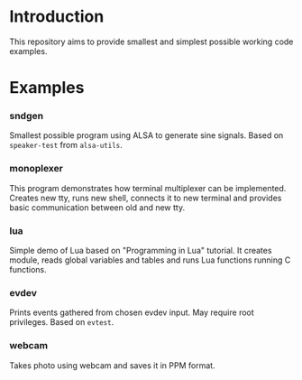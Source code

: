 # Introduction #

This repository aims to provide smallest and simplest possible working code examples.

# Examples #

### sndgen ###

Smallest possible program using ALSA to generate sine signals. Based on `speaker-test` from `alsa-utils`.

### monoplexer ###

This program demonstrates how terminal multiplexer can be implemented. Creates new tty, runs new shell, connects it to new terminal and provides basic communication between old and new tty.

### lua ###

Simple demo of Lua based on "Programming in Lua" tutorial. It creates module, reads global variables and tables and runs Lua functions running C functions.

### evdev ###

Prints events gathered from chosen evdev input. May require root privileges. Based on `evtest`.

### webcam ###

Takes photo using webcam and saves it in PPM format.

